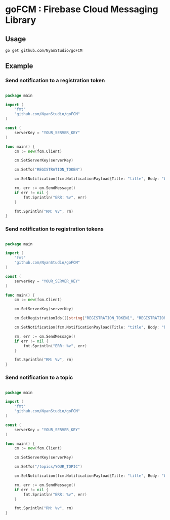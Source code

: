 # goFCM : Firebase Cloud Messaging Library

## Usage

```
go get github.com/NyanStudio/goFCM
```

## Example

### Send notification to a registration token

```go

package main

import (
	"fmt"
	"github.com/NyanStudio/goFCM"
)

const (
	serverKey = "YOUR_SERVER_KEY"
)

func main() {
	cm := new(fcm.Client)

	cm.SetServerKey(serverKey)

	cm.SetTo("REGISTRATION_TOKEN")

	cm.SetNotification(fcm.NotificationPayload{Title: "title", Body: "body"})

	rm, err := cm.SendMessage()
	if err != nil {
		fmt.Sprintln("ERR: %v", err)
	}

	fmt.Sprintln("RM: %v", rm)
}

```

### Send notification to registration tokens

```go

package main

import (
	"fmt"
	"github.com/NyanStudio/goFCM"
)

const (
	serverKey = "YOUR_SERVER_KEY"
)

func main() {
	cm := new(fcm.Client)

	cm.SetServerKey(serverKey)

	cm.SetRegistrationIds([]string{"REGISTRATION_TOKEN1", "REGISTRATION_TOKEN2"})

	cm.SetNotification(fcm.NotificationPayload{Title: "title", Body: "body"})

	rm, err := cm.SendMessage()
	if err != nil {
		fmt.Sprintln("ERR: %v", err)
	}

	fmt.Sprintln("RM: %v", rm)
}

```

### Send notification to a topic

```go

package main

import (
	"fmt"
	"github.com/NyanStudio/goFCM"
)

const (
	serverKey = "YOUR_SERVER_KEY"
)

func main() {
	cm := new(fcm.Client)

	cm.SetServerKey(serverKey)

	cm.SetTo("/topics/YOUR_TOPIC")

	cm.SetNotification(fcm.NotificationPayload{Title: "title", Body: "body"})

	rm, err := cm.SendMessage()
	if err != nil {
		fmt.Sprintln("ERR: %v", err)
	}

	fmt.Sprintln("RM: %v", rm)
}

```
